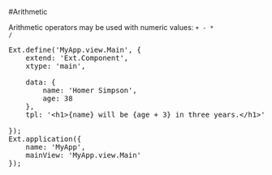 #Arithmetic

Arithmetic operators may be used with numeric values:
<code>+ - * /</code>

<pre class="runnable">
Ext.define('MyApp.view.Main', {
    extend: 'Ext.Component',
    xtype: 'main',

    data: {
        name: 'Homer Simpson',
        age: 38
    },
    tpl: '&lt;h1>{name} will be {age + 3} in three years.&lt;/h1>'

});
Ext.application({
    name: 'MyApp',
    mainView: 'MyApp.view.Main'
});</pre>
